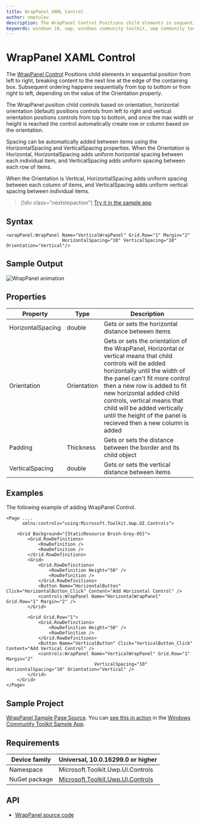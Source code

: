```yaml
---
title: WrapPanel XAML Control
author: nmetulev
description: The WrapPanel Control Positions child elements in sequential position from left to right, breaking content to the next line at the edge of the containing box.
keywords: windows 10, uwp, windows community toolkit, uwp community toolkit, uwp toolkit, WrapPanel, XAML Control, xaml
---
```


# WrapPanel XAML Control

The [WrapPanel Control](https://docs.microsoft.com/dotnet/api/microsoft.toolkit.uwp.ui.controls.wrappanel) Positions child elements in sequential position from left to right, breaking content to the next line at the edge of the containing box. Subsequent ordering happens sequentially from top to bottom or from right to left, depending on the value of the Orientation property.

The WrapPanel position child controls based on orientation, horizontal orientation (default) positions controls from left to right and vertical orientation positions controls from top to bottom, and once the max width or height is reached the control automatically create row or column based on the orientation. 

Spacing can be automatically added between items using the HorizontalSpacing and VerticalSpacing properties. When the Orientation is Horizontal, HorizontalSpacing adds uniform horizontal spacing between each individual item, and VerticalSpacing adds uniform spacing between each row of items.

When the Orientation is Vertical, HorizontalSpacing adds uniform spacing between each column of items, and VerticalSpacing adds uniform vertical spacing between individual items.

> [!div class="nextstepaction"]
> [Try it in the sample app](uwpct://Controls?sample=WrapPanel)

## Syntax

```xaml
<wrapPanel:WrapPanel Name="VerticalWrapPanel" Grid.Row="1" Margin="2"
                     HorizontalSpacing="10" VerticalSpacing="10" Orientation="Vertical"/>
```

## Sample Output

![WrapPanel animation](../resources/images/Controls/WrapPanel.gif)

## Properties

| Property | Type | Description |
| -- | -- | -- |
| HorizontalSpacing | double  | Gets or sets the horizontal distance between items |
| Orientation | Orientation | Gets or sets the orientation of the WrapPanel, Horizontal or vertical means that child controls will be added horizontally until the width of the panel can't fit more control then a new row is added to fit new horizontal added child controls, vertical means that child will be added vertically until the height of the panel is recieved then a new column is added |
| Padding | Thickness  | Gets or sets the distance between the border and its child object |
| VerticalSpacing | double  | Gets or sets the vertical distance between items |

## Examples

The following example of adding WrapPanel Control.

```xaml
<Page ....
      xmlns:controls="using:Microsoft.Toolkit.Uwp.UI.Controls">

    <Grid Background="{StaticResource Brush-Grey-05}">
        <Grid.RowDefinitions>
            <RowDefinition />
            <RowDefinition />
        </Grid.RowDefinitions>
        <Grid>
            <Grid.RowDefinitions>
                <RowDefinition Height="50" />
                <RowDefinition />
            </Grid.RowDefinitions>
            <Button Name="HorizontalButton" Click="HorizontalButton_Click" Content="Add Horizontal Control" />
            <controls:WrapPanel Name="HorizontalWrapPanel" Grid.Row="1" Margin="2" />
        </Grid>

        <Grid Grid.Row="1">
            <Grid.RowDefinitions>
                <RowDefinition Height="50" />
                <RowDefinition />
            </Grid.RowDefinitions>
            <Button Name="VerticalButton" Click="VerticalButton_Click" Content="Add Vertical Control" />
            <controls:WrapPanel Name="VerticalWrapPanel" Grid.Row="1" Margin="2"
                                 VerticalSpacing="10" HorizontalSpacing="10" Orientation="Vertical" />
        </Grid>
    </Grid>
</Page>
```

## Sample Project

[WrapPanel Sample Page Source](https://github.com/Microsoft/WindowsCommunityToolkit//tree/master/Microsoft.Toolkit.Uwp.SampleApp/SamplePages/WrapPanel). You can [see this in action](uwpct://Controls?sample=WrapPanel) in the [Windows Community Toolkit Sample App](https://aka.ms/uwptoolkitapp).

## Requirements

| Device family | Universal, 10.0.16299.0 or higher |
| -- | -- |
| Namespace | Microsoft.Toolkit.Uwp.UI.Controls |
| NuGet package | [Microsoft.Toolkit.Uwp.UI.Controls](https://www.nuget.org/packages/Microsoft.Toolkit.Uwp.UI.Controls/) |

## API

* [WrapPanel source code](https://github.com/Microsoft/WindowsCommunityToolkit//tree/master/Microsoft.Toolkit.Uwp.UI.Controls/WrapPanel)
